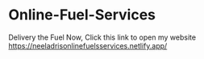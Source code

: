 # Online-Fuel-Services
Delivery the Fuel
Now, Click this link to open my website https://neeladrisonlinefuelsservices.netlify.app/
